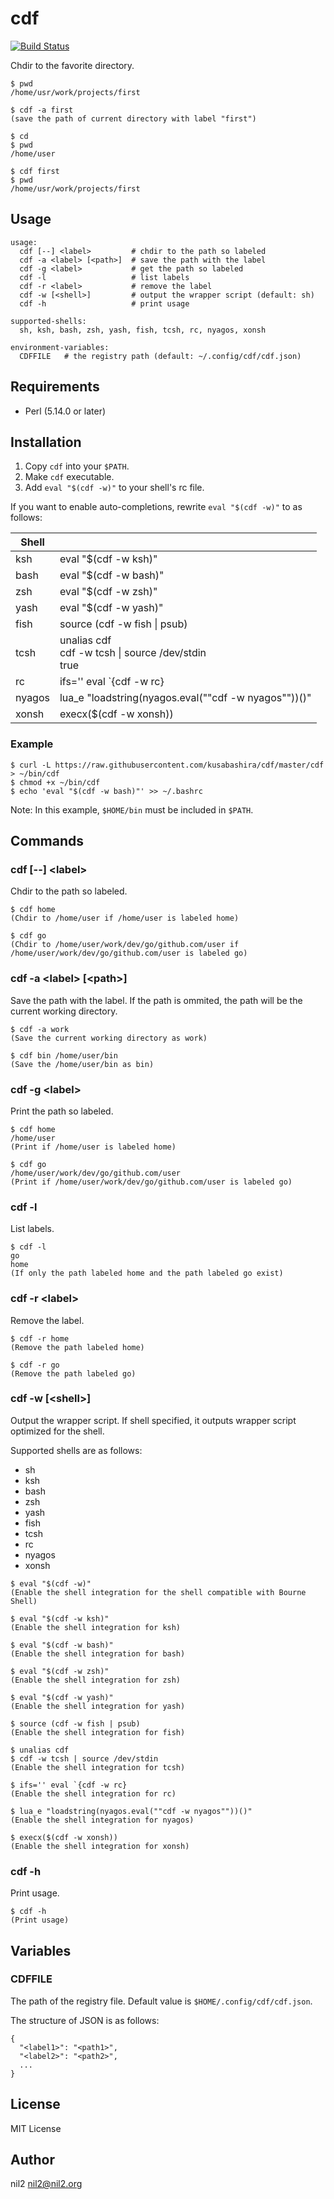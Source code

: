 cdf
===

[![Build Status](https://travis-ci.org/kusabashira/cdf.svg?branch=master)](https://travis-ci.org/kusabashira/cdf)

Chdir to the favorite directory.

```
$ pwd
/home/usr/work/projects/first

$ cdf -a first
(save the path of current directory with label "first")

$ cd
$ pwd
/home/user

$ cdf first
$ pwd
/home/usr/work/projects/first
```

Usage
-----

```
usage:
  cdf [--] <label>         # chdir to the path so labeled
  cdf -a <label> [<path>]  # save the path with the label
  cdf -g <label>           # get the path so labeled
  cdf -l                   # list labels
  cdf -r <label>           # remove the label
  cdf -w [<shell>]         # output the wrapper script (default: sh)
  cdf -h                   # print usage

supported-shells:
  sh, ksh, bash, zsh, yash, fish, tcsh, rc, nyagos, xonsh

environment-variables:
  CDFFILE   # the registry path (default: ~/.config/cdf/cdf.json)
```

Requirements
------------

- Perl (5.14.0 or later)

Installation
------------

1. Copy `cdf` into your `$PATH`.
2. Make `cdf` executable.
3. Add `eval "$(cdf -w)"` to your shell's rc file.

If you want to enable auto-completions, rewrite `eval "$(cdf -w)"` to as follows:

| Shell  |                                                         |
|--------|---------------------------------------------------------|
| ksh    | eval "$(cdf -w ksh)"                                    |
| bash   | eval "$(cdf -w bash)"                                   |
| zsh    | eval "$(cdf -w zsh)"                                    |
| yash   | eval "$(cdf -w yash)"                                   |
| fish   | source (cdf -w fish \| psub)                            |
| tcsh   | unalias cdf<br>cdf -w tcsh \| source /dev/stdin<br>true |
| rc     | ifs='' eval \`{cdf -w rc}                               |
| nyagos | lua\_e "loadstring(nyagos.eval(""cdf -w nyagos""))()"   |
| xonsh  | execx($(cdf -w xonsh))                                  |

### Example

```
$ curl -L https://raw.githubusercontent.com/kusabashira/cdf/master/cdf > ~/bin/cdf
$ chmod +x ~/bin/cdf
$ echo 'eval "$(cdf -w bash)"' >> ~/.bashrc
```

Note: In this example, `$HOME/bin` must be included in `$PATH`.

Commands
--------

### cdf [--] \<label\>

Chdir to the path so labeled.

```
$ cdf home
(Chdir to /home/user if /home/user is labeled home)

$ cdf go
(Chdir to /home/user/work/dev/go/github.com/user if /home/user/work/dev/go/github.com/user is labeled go)
```

### cdf -a \<label\> [\<path\>]

Save the path with the label.
If the path is ommited, the path will be the current working directory.

```
$ cdf -a work
(Save the current working directory as work)

$ cdf bin /home/user/bin
(Save the /home/user/bin as bin)
```

### cdf -g \<label\>

Print the path so labeled.

```
$ cdf home
/home/user
(Print if /home/user is labeled home)

$ cdf go
/home/user/work/dev/go/github.com/user 
(Print if /home/user/work/dev/go/github.com/user is labeled go)
```

### cdf -l

List labels.

```
$ cdf -l
go
home
(If only the path labeled home and the path labeled go exist)
```

### cdf -r \<label\>

Remove the label.

```
$ cdf -r home
(Remove the path labeled home)

$ cdf -r go
(Remove the path labeled go)
```

### cdf -w [\<shell\>]

Output the wrapper script.
If shell specified, it outputs wrapper script optimized for the shell.

Supported shells are as follows:

- sh
- ksh
- bash
- zsh
- yash
- fish
- tcsh
- rc
- nyagos
- xonsh

```
$ eval "$(cdf -w)"
(Enable the shell integration for the shell compatible with Bourne Shell)

$ eval "$(cdf -w ksh)"
(Enable the shell integration for ksh)

$ eval "$(cdf -w bash)"
(Enable the shell integration for bash)

$ eval "$(cdf -w zsh)"
(Enable the shell integration for zsh)

$ eval "$(cdf -w yash)"
(Enable the shell integration for yash)

$ source (cdf -w fish | psub)
(Enable the shell integration for fish)

$ unalias cdf
$ cdf -w tcsh | source /dev/stdin
(Enable the shell integration for tcsh)

$ ifs='' eval `{cdf -w rc}
(Enable the shell integration for rc)

$ lua_e "loadstring(nyagos.eval(""cdf -w nyagos""))()"
(Enable the shell integration for nyagos)

$ execx($(cdf -w xonsh))
(Enable the shell integration for xonsh)
```

### cdf -h

Print usage.

```
$ cdf -h
(Print usage)
```

Variables
---------

### CDFFILE

The path of the registry file.
Default value is `$HOME/.config/cdf/cdf.json`.

The structure of JSON is as follows:

```
{
  "<label1>": "<path1>",
  "<label2>": "<path2>",
  ...
}
```

License
-------

MIT License

Author
------

nil2 <nil2@nil2.org>
